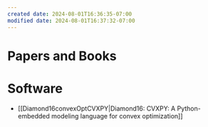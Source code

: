```yaml
---
created date: 2024-08-01T16:36:35-07:00
modified date: 2024-08-01T16:37:32-07:00
---
```

# Papers and Books

# Software
- [[Diamond16convexOptCVXPY|Diamond16: CVXPY: A Python-embedded modeling language for convex optimization]] 
